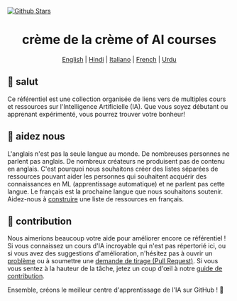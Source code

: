 [![Github Stars](https://img.shields.io/badge/stars-nominate-brightgreen?logo=github)](https://stars.github.com/nominate/)

<h1 align="center">crème de la crème of AI courses</h1>

<div align="center">
  
[English](README.md) | [Hindi](README.hi.md) | [Italiano](README.it.md) | [French](README.fr.md)  | [Urdu](README.ur.md)
  
</div>

## 👋 salut

Ce référentiel est une collection organisée de liens vers de multiples cours et ressources sur l'Intelligence Artificielle (IA). Que vous soyez débutant ou apprenant expérimenté, vous pourrez trouver votre bonheur!

## 🚧 aidez nous

L'anglais n'est pas la seule langue au monde. De nombreuses personnes ne parlent pas anglais. De nombreux créateurs ne produisent pas de contenu en anglais. C'est pourquoi nous souhaitons créer des listes séparées de ressources pouvant aider les personnes qui souhaitent acquérir des connaissances en ML (apprentissage automatique) et ne parlent pas cette langue. Le français est la prochaine langue que nous souhaitons soutenir. Aidez-nous à [construire](https://github.com/SkalskiP/courses/discussions/22) une liste de ressources en français.

## 🦸 contribution

Nous aimerions beaucoup votre aide pour améliorer encore ce référentiel ! Si vous connaissez un cours d'IA incroyable qui n'est pas répertorié ici, ou si vous avez des suggestions d'amélioration, n'hésitez pas à ouvrir un [problème](https://github.com/SkalskiP/courses/issues) ou à soumettre une [demande de tirage (Pull Request)](https://github.com/SkalskiP/courses/pulls). Si vous vous sentez à la hauteur de la tâche, jetez un coup d'œil à notre [guide de contribution](https://github.com/SkalskiP/courses/blob/main/CONTRIBUTING.md).

Ensemble, créons le meilleur centre d'apprentissage de l'IA sur GitHub ! 🚀
